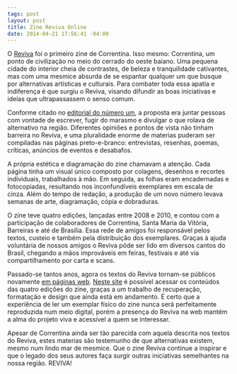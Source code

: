 ```yaml
---
tags: post
layout: post
title: Zine Reviva Online
date: 2014-04-21 17:56:41 -04:00
---
```


<p>O
          <a href="http://reviva.radicaos.com" target="_blank">Reviva</a> foi o primeiro zine de Correntina. Isso mesmo: Correntina, um ponto de civilização no meio do cerrado do oeste baiano. Uma pequena cidade do interior cheia de contrastes, de beleza e tranquilidade cativantes, mas com uma mesmice absurda de se espantar qualquer um que busque por alternativas artísticas e culturais. Para combater toda essa apatia e indiferença é que surgiu o Reviva, visando difundir as boas iniciativas e ideias que ultrapassassem o senso comum.
        </p>
        <p>Conforme citado no
          <a href="http://reviva.radicaos.com/1/editorial" target="_blank">editorial do número um</a>, a proposta era juntar pessoas com vontade de escrever, fugir do marasmo e divulgar o que rolava de alternativo na região. Diferentes opiniões e pontos de vista não tinham barreira no Reviva, e uma pluralidade enorme de materias puderam ser compiladas nas páginas preto-e-branco: entrevistas, resenhas, poemas, críticas, anúncios de eventos e desabafos.
        </p>
        <p>A própria estética e diagramação do zine chamavam a atenção. Cada página tinha um visual único composto por colagens, desenhos e recortes individuais, trabalhados à mão. Em seguida, as folhas eram encadernadas e fotocopiadas, resultando nos inconfundíveis exemplares em escala de cinza. Além do tempo de redação, a produção de um novo número levava semanas de arte, diagramação, cópia e dobraduras.</p>
        <p>O zine teve quatro edições, lançadas entre 2008 e 2010, e contou com a participação de colaboradores de Correntina, Santa Maria da Vitória, Barreiras e até de Brasília. Essa rede de amigos foi responsável pelos textos, custeio e também pela distribuição dos exemplares. Graças à ajuda voluntária de nossos amigos o Reviva pôde ser lido em diversos cantos do Brasil, chegando a mãos improváveis em feiras, festivais e até via compartilhamento por carta e scans.</p>
        <p>Passado-se tantos anos, agora os textos do Reviva tornam-se públicos novamente
          <a href="http://reviva.radicaos.com" target="_blank">em páginas web</a>.
          <a href="http://reviva.radicaos.com" target="_blank">Neste site</a> é possível acessar os conteúdos das quatro edições do zine, graças a um trabalho de recuperação, formatação e design que ainda está em andamento. É certo que a experiência de ler um exemplar físico do zine nunca será perfeitamente reproduzida num meio digital, porém a presença do Reviva na web mantém a alma do projeto viva e acessível a quem se interessar.
        </p>
        <p>Apesar de Correntina ainda ser tão parecida com aquela descrita nos textos do Reviva, estes materias são testemunho de que alternativas existem, mesmo num lindo mar de mesmice. Que o zine Reviva continue a inspirar e que o legado dos seus autores faça surgir outras iniciativas semelhantes na nossa região. REVIVA!</p>


